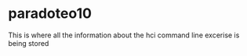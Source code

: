 # paradoteo10

This is where all the information about the hci command line excerise is being stored
